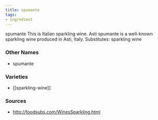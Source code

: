 ```yaml
---
title: spumante
tags:
- ingredient
---
```

spumante This is Italian sparkling wine. Asti spumante is a well-known sparkling wine produced in Asti, Italy. Substitutes: sparkling wine

### Other Names

* spumante

### Varieties

* [[sparkling-wine]]

### Sources
* http://foodsubs.com/WinesSparkling.html
